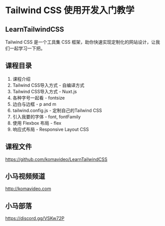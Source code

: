 Tailwind CSS 使用开发入门教学
===========================

## LearnTailwindCSS

Tailwind CSS 是一个工具集 CSS 框架，助你快速实现定制化的网站设计，让我们一起学习一下把。

## 课程目录

01. 课程介绍
02. Tailwind CSS导入方式 - 自编译方式
03. Tailwind CSS导入方式 - Nuxt.js
04. 各种字号一起看 - fontsize
05. 边白与边框 - p and m
06. tailwind.config.js - 定制自己的Tailwind CSS
07. 引入我要的字体 - font, fontFamily
08. 使用 Flexbox 布局 - flex
09. 响应式布局 - Responsive Layout CSS

## 课程文件

https://github.com/komavideo/LearnTailwindCSS

## 小马视频频道

http://komavideo.com

## 小马部落

https://discord.gg/VSKw72P
